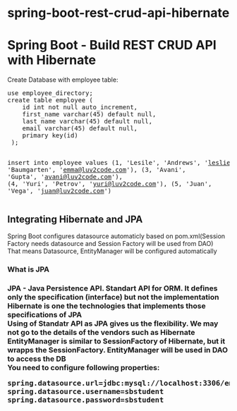 # spring-boot-rest-crud-api-hibernate
<h1>Spring Boot - Build REST CRUD API with Hibernate</h1>
Create Database with employee table:<br>
<pre>
use employee_directory;
create table employee (
	id int not null auto_increment,
    first_name varchar(45) default null,
    last_name varchar(45) default null,
    email varchar(45) default null,
    primary key(id)
 );
 
 insert into employee values
	(1, 'Lesile', 'Andrews', 'leslie@luv2code.com'),
    (2, 'Emma', 'Baumgarten', 'emma@luv2code.com'),
    (3, 'Avani', 'Gupta', 'avani@luv2code.com'),
    (4, 'Yuri', 'Petrov', 'yuri@luv2code.com'),
    (5, 'Juan', 'Vega', 'juan@luv2code.com')
</pre>

<h2>Integrating Hibernate and JPA</h2>
Spring Boot configures datasource automaticly based on pom.xml(Session Factory needs datasource and Session Factory will be used from DAO)<br>
That means Datasource, EntityManager will be configured automatically 
<h3>What is JPA<h3>
JPA - Java Persistence API. Standart API for ORM. It defines only the specification (interface) but not the implementation<br>
Hibernate is one the technologies that implements those specifications of JPA<br>
Using of Standatr API as JPA gives us the flexibility. We may not go to the details of the vendors such as Hibernate<br> 
EntityManager is similar to SessionFactory of Hibernate, but it wrapps the SessionFactory. EntityManager will be used in DAO to access the DB<br>
You need to configure following properties:<br>
<pre>
spring.datasource.url=jdbc:mysql://localhost:3306/employee_directory
spring.datasource.username=sbstudent
spring.datasource.password=sbstudent
</pre>
